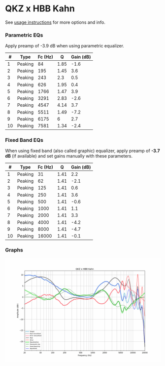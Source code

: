 # QKZ x HBB Kahn
See [usage instructions](https://github.com/jaakkopasanen/AutoEq#usage) for more options and info.

### Parametric EQs
Apply preamp of -3.9 dB when using parametric equalizer.

|   # | Type    |   Fc (Hz) |    Q |   Gain (dB) |
|-----|---------|-----------|------|-------------|
|   1 | Peaking |        84 | 1.85 |        -1.6 |
|   2 | Peaking |       195 | 1.45 |         3.6 |
|   3 | Peaking |       243 | 2.3  |         0.5 |
|   4 | Peaking |       626 | 1.95 |         0.4 |
|   5 | Peaking |      1766 | 1.47 |         3.9 |
|   6 | Peaking |      3291 | 2.83 |        -2.6 |
|   7 | Peaking |      4547 | 4.14 |         3.7 |
|   8 | Peaking |      5511 | 1.49 |        -7.2 |
|   9 | Peaking |      6175 | 6    |         2.7 |
|  10 | Peaking |      7581 | 1.34 |        -2.4 |

### Fixed Band EQs
When using fixed band (also called graphic) equalizer, apply preamp of **-3.7 dB** (if available) and set gains manually with these parameters.

|   # | Type    |   Fc (Hz) |    Q |   Gain (dB) |
|-----|---------|-----------|------|-------------|
|   1 | Peaking |        31 | 1.41 |         2.2 |
|   2 | Peaking |        62 | 1.41 |        -2.1 |
|   3 | Peaking |       125 | 1.41 |         0.6 |
|   4 | Peaking |       250 | 1.41 |         3.6 |
|   5 | Peaking |       500 | 1.41 |        -0.6 |
|   6 | Peaking |      1000 | 1.41 |         1.1 |
|   7 | Peaking |      2000 | 1.41 |         3.3 |
|   8 | Peaking |      4000 | 1.41 |        -4.2 |
|   9 | Peaking |      8000 | 1.41 |        -4.7 |
|  10 | Peaking |     16000 | 1.41 |        -0.1 |

### Graphs
![](./QKZ%20x%20HBB%20Kahn.png)
